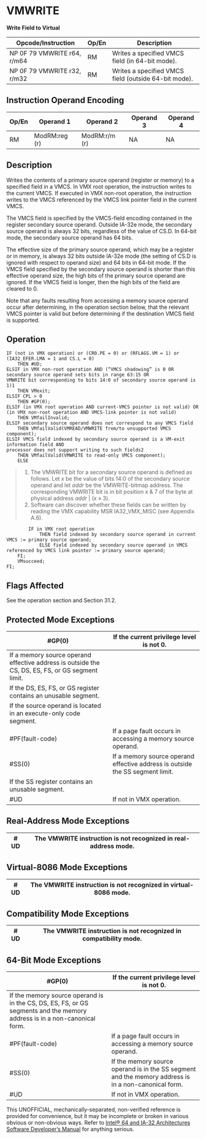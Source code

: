 # VMWRITE

**Write Field to Virtual**

| Opcode/Instruction          | Op/En | Description                                          |
| --------------------------- | ----- | ---------------------------------------------------- |
| NP 0F 79 VMWRITE r64, r/m64 | RM    | Writes a specified VMCS field (in 64-bit mode).      |
| NP 0F 79 VMWRITE r32, r/m32 | RM    | Writes a specified VMCS field (outside 64-bit mode). |

## Instruction Operand Encoding

| Op/En | Operand 1     | Operand 2     | Operand 3 | Operand 4 |
| ----- | ------------- | ------------- | --------- | --------- |
| RM    | ModRM:reg (r) | ModRM:r/m (r) | NA        | NA        |

## Description

Writes the contents of a primary source operand (register or memory) to a specified field in a VMCS. In VMX root operation, the instruction writes to the current VMCS. If executed in VMX non-root operation, the instruction writes to the VMCS referenced by the VMCS link pointer field in the current VMCS.

The VMCS field is specified by the VMCS-field encoding contained in the register secondary source operand. Outside IA-32e mode, the secondary source operand is always 32 bits, regardless of the value of CS.D. In 64-bit mode, the secondary source operand has 64 bits.

The effective size of the primary source operand, which may be a register or in memory, is always 32 bits outside IA-32e mode (the setting of CS.D is ignored with respect to operand size) and 64 bits in 64-bit mode. If the VMCS field specified by the secondary source operand is shorter than this effective operand size, the high bits of the primary source operand are ignored. If the VMCS field is longer, then the high bits of the field are cleared to 0.

Note that any faults resulting from accessing a memory source operand occur after determining, in the operation section below, that the relevant VMCS pointer is valid but before determining if the destination VMCS field is supported.

## Operation

```
IF (not in VMX operation) or (CR0.PE = 0) or (RFLAGS.VM = 1) or (IA32_EFER.LMA = 1 and CS.L = 0)
    THEN #​​​UD;
ELSIF in VMX non-root operation AND (“VMCS shadowing” is 0 OR secondary source operand sets bits in range 63:15 OR
VMWRITE bit corresponding to bits 14:0 of secondary source operand is 1)1
    THEN VMexit;
ELSIF CPL > 0
    THEN #​​​​GP(0);
ELSIF (in VMX root operation AND current-VMCS pointer is not valid) OR
(in VMX non-root operation AND VMCS-link pointer is not valid)
    THEN VMfailInvalid;
ELSIF secondary source operand does not correspond to any VMCS field
    THEN VMfailValid(VMREAD/VMWRITE from/to unsupported VMCS component);
ELSIF VMCS field indexed by secondary source operand is a VM-exit information field AND
processor does not support writing to such fields2
    THEN VMfailValid(VMWRITE to read-only VMCS component);
    ELSE

```

> 1. The VMWRITE bit for a secondary source operand is defined as follows. Let _x_ be the value of bits 14:0 of the secondary source operand and let _addr_ be the VMWRITE-bitmap address. The corresponding VMWRITE bit is in bit position _x_ & 7 of the byte at physical address _addr_ | (x » 3).
> 2. Software can discover whether these fields can be written by reading the VMX capability MSR IA32_VMX_MISC (see Appendix A.6).

```
        IF in VMX root operation
            THEN field indexed by secondary source operand in current VMCS := primary source operand;
            ELSE field indexed by secondary source operand in VMCS referenced by VMCS link pointer := primary source operand;
    FI;
    VMsucceed;
FI;

```

## Flags Affected

See the operation section and Section 31.2.

## Protected Mode Exceptions

| \#​​​​GP(0)                                                                                      | If the current privilege level is not 0.                                      |
| ------------------------------------------------------------------------------------------------ | ----------------------------------------------------------------------------- |
| If a memory source operand effective address is outside the CS, DS, ES, FS, or GS segment limit. |
| If the DS, ES, FS, or GS register contains an unusable segment.                                  |
| If the source operand is located in an execute-only code segment.                                |
| \#​PF(fault-code)                                                                                | If a page fault occurs in accessing a memory source operand.                  |
| \#​​​​​SS(0)                                                                                     | If a memory source operand effective address is outside the SS segment limit. |
| If the SS register contains an unusable segment.                                                 |
| #​​​UD                                                                                           | If not in VMX operation.                                                      |

## Real-Address Mode Exceptions

| #​​​UD | The VMWRITE instruction is not recognized in real-address mode. |
| ------ | --------------------------------------------------------------- |

## Virtual-8086 Mode Exceptions

| #​​​UD | The VMWRITE instruction is not recognized in virtual-8086 mode. |
| ------ | --------------------------------------------------------------- |

## Compatibility Mode Exceptions

| #​​​UD | The VMWRITE instruction is not recognized in compatibility mode. |
| ------ | ---------------------------------------------------------------- |

## 64-Bit Mode Exceptions

| \#​​​​GP(0)                                                                                                              | If the current privilege level is not 0.                                                             |
| ------------------------------------------------------------------------------------------------------------------------ | ---------------------------------------------------------------------------------------------------- |
| If the memory source operand is in the CS, DS, ES, FS, or GS segments and the memory address is in a non-canonical form. |
| \#​PF(fault-code)                                                                                                        | If a page fault occurs in accessing a memory source operand.                                         |
| \#​​​​​SS(0)                                                                                                             | If the memory source operand is in the SS segment and the memory address is in a non-canonical form. |
| #​​​UD                                                                                                                   | If not in VMX operation.                                                                             |

This UNOFFICIAL, mechanically-separated, non-verified reference is provided for convenience, but it may be
incomplete or broken in various obvious or non-obvious
ways. Refer to [Intel® 64 and IA-32 Architectures Software Developer’s Manual](https://software.intel.com/en-us/download/intel-64-and-ia-32-architectures-sdm-combined-volumes-1-2a-2b-2c-2d-3a-3b-3c-3d-and-4) for anything serious.
